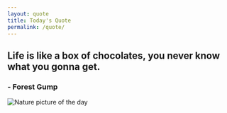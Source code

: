 ```yaml
---
layout: quote
title: Today's Quote
permalink: /quote/
---
```


## Life is like a box of chocolates, you never know what you gonna get.

### 		- Forest Gump

<img src="http://www.naturepicoftheday.com/npods/2021/february/winterscape_800w.jpg" alt="Nature picture of the day">